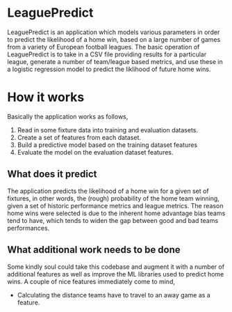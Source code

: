 # LeaguePredict
LeaguePredict is an application which models various parameters in order to predict the likelihood of a 
home win, based on a large number of games from a variety of European football leagues. The basic operation 
of LeaguePredict is to take in a CSV file providing results for a particular league, generate a number 
of team/league based metrics, and use these in a logistic regression model to predict the liklihood of 
future home wins. 

# How it works
Basically the application works as follows,

1. Read in some fixture data into training and evaluation datasets.
2. Create a set of features from each dataset.  
3. Build a predictive model based on the training dataset features
4. Evaluate the model on the evaluation dataset features. 

## What does it predict
The application predicts the likelihood of a home win for a given set of fixtures, in other words, the 
(rough) probability of the home team winning, given a set of historic performance metrics and league metrics. 
The reason home wins were selected is due to the inherent home advantage bias teams tend to have, which 
tends to widen the gap between good and bad teams performances. 

## What additional work needs to be done
Some kindly soul could take this codebase and augment it with a number of additional features as well as 
improve the ML libraries used to predict home wins. A couple of nice features immediately come to mind, 

* Calculating the distance teams have to travel to an away game as a feature. 
